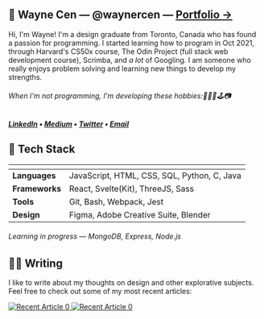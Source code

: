 ## 👋 Wayne Cen — @waynercen — [<u>Portfolio &#8594;</u>](https://waynecen.com)
Hi, I'm Wayne! I'm a design graduate from Toronto, Canada who has found a passion for programming. I started learning how to program in Oct 2021, through Harvard's CS50x course, The Odin Project (full stack web development course), Scrimba, and _a lot_ of Googling. I am someone who really enjoys problem solving and learning new things to develop my strengths.

###### When I'm not programming, I'm developing these hobbies:🏸🏐🎾🕹️📷

##### <b>[LinkedIn](https://www.linkedin.com/in/waynercen/)</b> • <b>[Medium](https://medium.com/@wayne.cen)</b> • [Twitter](https://twitter.com/cenwayner) • <b>[Email](mailto:wayne.cen@gmail.com)</b>

## 🍔 Tech Stack
| <!-- -->              | <!-- -->                                            |
| :---                  | :---                                                |
| __Languages__         | JavaScript, HTML, CSS, SQL, Python, C, Java         |
| __Frameworks__        | React, Svelte(Kit), ThreeJS, Sass                   |
| __Tools__             | Git, Bash, Webpack, Jest                            |
| __Design__            | Figma, Adobe Creative Suite, Blender                |

###### Learning in progress — MongoDB, Express, Node.js


## ✍🏻 Writing
I like to write about my thoughts on design and other explorative subjects. Feel free to check out some of my most recent articles:

<a target="_blank" href="https://github-readme-medium-recent-article.vercel.app/medium/@wayne.cen/0"><img src="https://github-readme-medium-recent-article.vercel.app/medium/@wayne.cen/0" alt="Recent Article 0">
<a target="_blank" href="https://github-readme-medium-recent-article.vercel.app/medium/@wayne.cen/0"><img src="https://github-readme-medium-recent-article.vercel.app/medium/@wayne.cen/1" alt="Recent Article 0">

